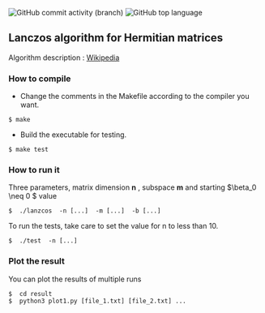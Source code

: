 ![GitHub commit activity (branch)](https://img.shields.io/github/commit-activity/t/AdRi1t/Lanczos?logo=github) ![GitHub top language](https://img.shields.io/github/languages/top/AdRi1t/Lanczos?logo=C&label=Language%20)

## Lanczos algorithm for Hermitian matrices
Algorithm description : [Wikipedia](https://en.wikipedia.org/wiki/Lanczos_algorithm)

### How to compile

- Change the comments in the Makefile according to the compiler you want.
```
$ make
```
- Build the executable for testing.
```
$ make test
```

### How to run it
Three parameters, matrix dimension **n** , subspace **m** and starting $\beta_0 \neq 0 $ value
```
$  ./lanzcos  -n [...]  -m [...]  -b [...]
```
To run the tests, take care to set the value for n to less than 10.
```
$  ./test  -n [...]
```

### Plot the result
You can plot the results of multiple runs
```
$  cd result
$  python3 plot1.py [file_1.txt] [file_2.txt] ...
```
